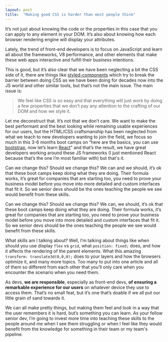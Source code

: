 ```yaml
---
layout: post
title:  "Making good CSS is harder than most people think"
---
```


It’s not just about knowing the code or the properties in this case that you can apply to any element in your DOM. It’s also about knowing how each browser rendering engine will display your attributes. 

Lately, the trend of front-end developers is to focus on JavaScript and learn all about the frameworks, V8 performance, and other elements that make these web apps interactive and fulfill their business intentions. 

This is good, but it’s also clear that we have been neglecting a bit the CSS side of it, there are things like [styled-components](https://styled-components.com) which try to break the barrier between doing CSS as we have been doing for decades now into the JS world and other similar tools, but that’s not the main issue. The main issue is:

> We feel like CSS is so easy and that everything will just work by doing a few properties that we don’t pay any attention to the crafting of our DOM and how we style it.

Let me deconstruct that. It’s not that we don’t care. We want to make the best performant and the best looking while remaining usable experiences for our users, but the HTML/CSS craftsmanship has been neglected from what we teach to new developers wanting to join the field, we focus so much in this 3-6 months boot camps on “here are the basics, you can use [bootstrap](https://getbootstrap.com/), now let’s learn [React](https://reactjs.org/)”  and that’s the result, we have great developers working around these JS frameworks (I just mentioned React because that’s the one I’m most familiar with) but that's it. 

Can we change this? Should we change this? We can and we should, it’s ok that these boot camps keep doing what they are doing. Their formula works, it’s great for companies that are starting too, you need to prove your business model before you move into more detailed and custom interfaces that fit it. So we senior devs should be the ones teaching the people we see would benefit from these skills. 

Can we change this? Should we change this? We can, we should, it’s ok that these boot camps keep doing what they are doing. Their formula works, it’s great for companies that are starting too, you need to prove your business model before you move into more detailed and custom interfaces that fit it. So we senior devs should be the ones teaching the people we see would benefit from these skills. 

What skills am I talking about? Well, I’m talking about things like when should you use display `flex` vs `grid`, what `position: fixed;` does, and how it affects the rendering of the parent elements. What this amazing `transform: translate3d(0,0,0);` does to your layers and how the browsers optimize it, and many more topics. Too many to put into one article and all of them so different from each other that you’ll only care when you encounter the scenario when you need them. 

As devs, **we are responsible**, especially as front-end devs, **of ensuring a remarkable experience for our users** on whatever device they use to access them. That’s no small feat, but it’s one that’s doable if we all put our little grain of sand towards it. 

We can all make pretty things, but making them feel and look in a way that the user remembers it is hard, but’s something you can learn. As your fellow senior dev, I’m going to invest more time into teaching these skills to the people around me when I see them struggling or when I feel like they would benefit from the knowledge for something in their team or my team's pipeline. 